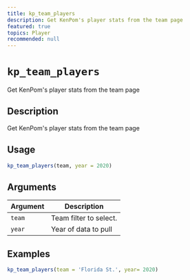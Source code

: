 ```yaml
---
title: kp_team_players
description: Get KenPom's player stats from the team page
featured: true
topics: Player
recommended: null
---
```

# `kp_team_players`

Get KenPom's player stats from the team page


## Description

Get KenPom's player stats from the team page


## Usage

```r
kp_team_players(team, year = 2020)
```


## Arguments

Argument      |Description
------------- |----------------
`team`     |     Team filter to select.
`year`     |     Year of data to pull


## Examples

```r
kp_team_players(team = 'Florida St.', year= 2020)
```


